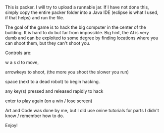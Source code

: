 This is packer.  I will try to upload a runnable jar.  If I have not done this, simply copy the entire packer folder into a Java IDE (eclipse is what I used, if that helps) and run the file.

The goal of the game is to hack the big computer in the center of the building.  It is hard to do but far from impossible.  Big hint, the AI is very dumb and can be exploited to some degree by finding locations where you can shoot them, but they can't shoot you.

Controls are:

w a s d to move,

arrowkeys to shoot, (the more you shoot the slower you run)

space (next to a dead robot) to begin hacking.

any key(s) pressed and released rapidly to hack

enter to play again (on a win / lose screen)

Art and Code was done by me, but I did use onine tutorials for parts I didn't know / remember how to do.

Enjoy!
